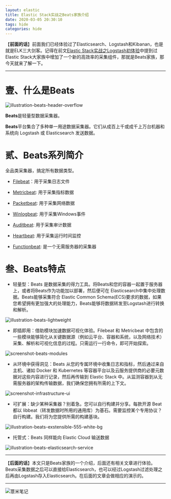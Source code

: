 ```yaml
---
layout: elastic
title: Elastic Stack实战之Beats家族介绍
date: 2020-03-05 20:30:10
tags: hide
categories: hide
---
```


【**前面的话**】前面我们已经体验过了Elasticsearch、Logstash和Kibanan，也是就是ELK三大剑客。记得在前文[Elastic Stack实战之Logstash初体验](https://eelve.com/archives/logstash)中提到过Elastic Stack大家族中增加了一个新的高效率的采集组件，那就是Beats家族，那今天就来了解一下。

---

# 壹、什么是Beats

![illustration-beats-header-overflow](https://eelve.com/upload/2020/3/illustration-beats-header-overflow-1ba7ff649dbf41598d71ed24d1ade8da.png)

**Beats**是轻量型数据采集器。

**Beats**平台集合了多种单一用途数据采集器。它们从成百上千或成千上万台机器和系统向 Logstash 或 Elasticsearch 发送数据。 


# 贰、Beats系列简介

全品类采集器，搞定所有数据类型。

- [Filebeat](https://www.elastic.co/beats/filebeat)：用于采集日志文件

- [Metricbeat](https://www.elastic.co/beats/metricbeat): 用于采集指标数据

- [Packetbeat](https://www.elastic.co/beats/packetbeat): 用于采集网络数据

- [Winlogbeat](https://www.elastic.co/beats/winlogbeat): 用于采集Windows事件

- [Auditbeat](https://www.elastic.co/beats/auditbeat): 用于采集审计数据

- [Heartbeat](https://www.elastic.co/beats/heartbeat): 用于采集运行时间监控

- [Functionbeat](https://www.elastic.co/beats/functionbeat): 是一个无需服务器的采集器


# 叁、Beats特点

- 轻量型：Beats 是数据采集的得力工具。将Beats和您的容器一起置于服务器上，或者将Beats作为功能加以部署，然后便可在 Elasticsearch中集中处理数据。Beats能够采集符合 Elastic Common Schema(ECS)要求的数据，如果您希望拥有更加强大的处理能力，Beats能够将数据转发至Logstash进行转换和解析。 

![illustration-beats-lightweight](https://eelve.com/upload/2020/3/illustration-beats-lightweight-d6ee1493b6a64579a71fb63e2e95b4ac.svg)

- 即插即用：借助模块加速数据可视化体验。Filebeat 和 Metricbeat 中包含的一些模块能够简化从关键数据源（例如云平台、容器和系统，以及网络技术）采集、解析和可视化信息的过程。只需运行一行命令，即可开始探索。 

![screenshot-beats-modules](https://eelve.com/upload/2020/3/screenshot-beats-modules-8dec132b351e4c6a9835d806e24e520e.jpg)

- 从环境中获得洞见：Beats 从您的专属环境中收集日志和指标，然后通过来自主机、诸如 Docker 和 Kubernetes 等容器平台以及云服务提供商的必要元数据对这些内容进行记录，然后再传输到 Elastic Stack 中。从监测容器到从无需服务器的架构传输数据，我们确保您拥有所需的上下文。 

![screenshot-infrastructure-ui](https://eelve.com/upload/2020/3/screenshot-infrastructure-ui-368a637d105b42a4b87d0df2b2158275.png)

- 可扩展：缺少某种采集器？别着急。您可以自行构建并分享。每款开源 Beat 都以 libbeat（转发数据时所用的通用库）为基石。需要监控某个专用协议？自行构建。我们将为您提供所需的构建基块。

![illustration-beats-exstensible-555-white-bg](https://eelve.com/upload/2020/3/illustration-beats-exstensible-555-white-bg-1767d533ca824a5290360eb027eed811.svg)

- 托管式：Beats 同样能向 Elastic Cloud 输送数据

![illustration-beats-elasticsearch-service](https://eelve.com/upload/2020/3/illustration-beats-elasticsearch-service-e783d59f07bc406c95c0942484f91c22.svg)

---

【**后面的话**】本文只是Beats家族的一个介绍，后面还有相关文章进行体验。Beats采集数据之后可以直接给Elasticsearch，也可以经过Logstash过滤处理之后再由Logstash存入Elasticsearch。在后面的文章会做相应的演示的。


---

![薏米笔记](https://image.eelve.com/eblog/eblog-b269767ff45b4e01a1c380e38898c1c0.png)
